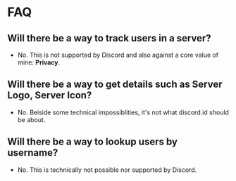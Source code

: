 # FAQ

## Will there be a way to track users in a server?

* No. This is not supported by Discord and also against a core value of mine: **Privacy**. 

## Will there be a way to get details such as Server Logo, Server Icon?

* No. Beiside some technical impossiblities, it's not what discord.id should be about.

## Will there be a way to lookup users by username?

* No. This is technically not possible nor supported by Discord.

